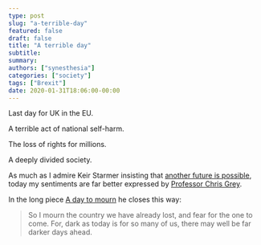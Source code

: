 ```yaml
---
type: post
slug: "a-terrible-day"
featured: false
draft: false
title: "A terrible day"
subtitle: 
summary: 
authors: ["synesthesia"]
categories: ["society"]
tags: ["Brexit"]
date: 2020-01-31T18:06:00-00:00
---
```


Last day for UK in the EU.

A terrible act of national self-harm.

The loss of rights for millions.

A deeply divided society.

As much as I admire Keir Starmer insisting that [another future is possible](https://www.theguardian.com/commentisfree/2020/jan/30/labour-leave-remain-divide-brexit),  today my sentiments are far better expressed by [Professor Chris Grey](https://chrisgreybrexitblog.blogspot.com/).

In the long piece [A day to mourn](https://chrisgreybrexitblog.blogspot.com/2020/01/a-day-to-mourn.html) he closes this way:

> So I mourn the country we have already lost, and fear for the one to come. For, dark as today is for so many of us, there may well be far darker days ahead.

